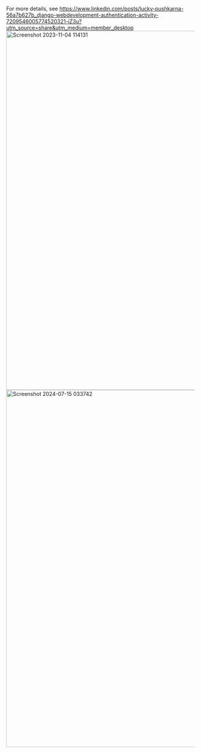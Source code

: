 For more details, see https://www.linkedin.com/posts/lucky-pushkarna-56a7b627b_django-webdevelopment-authentication-activity-7209546005774520321-iZ3u?utm_source=share&utm_medium=member_desktop
<img width="959" alt="Screenshot 2023-11-04 114131" src="https://github.com/user-attachments/assets/a143ceb0-ef1c-4a9e-b510-892eda77aa19">
<img width="954" alt="Screenshot 2024-07-15 033742" src="https://github.com/user-attachments/assets/50c26a7e-699e-4f81-a65f-5aebb369fbce">
